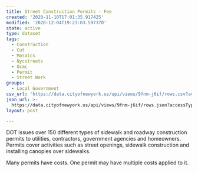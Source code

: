 ```yaml
---
title: Street Construction Permits - Fee
created: '2020-11-10T17:01:35.917425'
modified: '2020-12-04T19:23:03.597370'
state: active
type: dataset
tags:
  - Construction
  - Cut
  - Mosaics
  - Nycstreets
  - Ocmc
  - Permit
  - Street Work
groups:
  - Local Government
csv_url: 'https://data.cityofnewyork.us/api/views/9fnm-j6if/rows.csv?accessType=DOWNLOAD'
json_url: >-
  https://data.cityofnewyork.us/api/views/9fnm-j6if/rows.json?accessType=DOWNLOAD
layout: post

---
```

DOT issues over 150 different types of sidewalk and roadway construction permits to utilities, contractors, government agencies and homeowners. Permits cover activities such as street openings, sidewalk construction and installing canopies over sidewalks.

Many permits have costs. One permit may have multiple costs applied to it.
